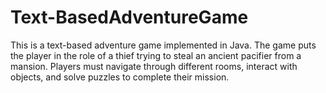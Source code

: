 # Text-BasedAdventureGame
This is a text-based adventure game implemented in Java. The game puts the player in the role of a thief trying to steal an ancient pacifier from a mansion. Players must navigate through different rooms, interact with objects, and solve puzzles to complete their mission.
